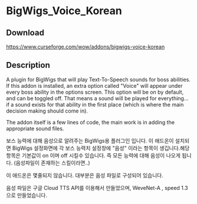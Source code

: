 # BigWigs_Voice_Korean

## Download
https://www.curseforge.com/wow/addons/bigwigs-voice-korean

## Description
A plugin for BigWigs that will play Text-To-Speech sounds for boss abilities. If this addon is installed, an extra option called "Voice" will appear under every boss ability in the options screen. This option will be on by default, and can be toggled off. That means a sound will be played for everything... if a sound exists for that ability in the first place (which is where the main decision making should come in).

The addon itself is a few lines of code, the main work is in adding the appropriate sound files.


보스 능력에 대해 음성으로 알려주는 BigWigs용 플러그인 입니다. 이 애드온이 설치되면 BigWigs 설정화면에 각 보스 능력치 설정창에 "음성" 이라는 항목이 생깁니다.해당 항목은 기본값이 on 이며  off 시킬수 있습니다. 즉 모든 능력에 대해 음성이 나오게 됩니다. (음성파일이 존재하는 스킬이라면..)

이 애드온은 몇줄되지 않습니다. 대부분은 음성 파일로 구성되어 있습니다.

 

음성 파일은 구글 Cloud TTS API를 이용해서 만들었으며, WeveNet-A , speed 1.3으로 만들었습니다.

 
